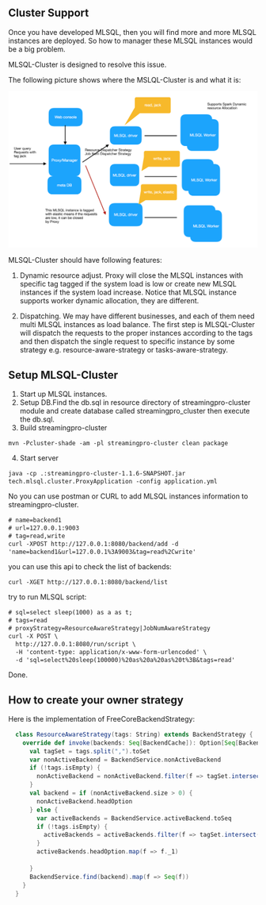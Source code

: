 ## Cluster Support

Once you have developed MLSQL, then you will find more and more MLSQL instances are deployed.
So how to manager these MLSQL instances would be a big problem.

MLSQL-Cluster is designed to resolve this issue.

The following picture shows where  the MSLQL-Cluster is and what it is:  

![](https://github.com/allwefantasy/streamingpro/raw/master/images/WX20181205-105228@2x.png)

MLSQL-Cluster should have following features:

1. Dynamic resource adjust. Proxy will close the MLSQL instances with specific tag tagged if the system load is low or create
new MLSQL instances if the system load increase. Notice that MLSQL instance  supports worker dynamic allocation, they are different.

2. Dispatching. We may have different businesses, and each of them need multi MLSQL instances as load balance. The first step is MLSQL-Cluster
will dispatch the requests to the proper instances according to the tags and then dispatch the single request to specific instance by some strategy e.g.
resource-aware-strategy or tasks-aware-strategy.

## Setup MLSQL-Cluster

1. Start up MLSQL instances.
2. Setup DB.Find the db.sql in resource directory of streamingpro-cluster module and create database called streamingpro_cluster then execute the db.sql.
3. Build streamingpro-cluster 

```
mvn -Pcluster-shade -am -pl streamingpro-cluster clean package
```

4. Start server

```
java -cp .:streamingpro-cluster-1.1.6-SNAPSHOT.jar tech.mlsql.cluster.ProxyApplication -config application.yml
``` 

No you can use postman or CURL to add MLSQL instances information to  streamingpro-cluster.

```
# name=backend1
# url=127.0.0.1:9003
# tag=read,write
curl -XPOST http://127.0.0.1:8080/backend/add -d 'name=backend1&url=127.0.0.1%3A9003&tag=read%2Cwrite'
```

you can use this api to check the list of backends:

```
curl -XGET http://127.0.0.1:8080/backend/list
```

try to run MLSQL script:

```
# sql=select sleep(1000) as a as t;
# tags=read
# proxyStrategy=ResourceAwareStrategy|JobNumAwareStrategy
curl -X POST \
  http://127.0.0.1:8080/run/script \  
  -H 'content-type: application/x-www-form-urlencoded' \  
  -d 'sql=select%20sleep(100000)%20as%20a%20as%20t%3B&tags=read'
```

Done.

## How to create your owner  strategy

Here is the implementation of FreeCoreBackendStrategy:

```scala
  class ResourceAwareStrategy(tags: String) extends BackendStrategy {
    override def invoke(backends: Seq[BackendCache]): Option[Seq[BackendCache]] = {
      val tagSet = tags.split(",").toSet
      var nonActiveBackend = BackendService.nonActiveBackend
      if (!tags.isEmpty) {
        nonActiveBackend = nonActiveBackend.filter(f => tagSet.intersect(f.getTag.split(",").toSet).size > 0)
      }
      val backend = if (nonActiveBackend.size > 0) {
        nonActiveBackend.headOption
      } else {
        var activeBackends = BackendService.activeBackend.toSeq
        if (!tags.isEmpty) {
          activeBackends = activeBackends.filter(f => tagSet.intersect(f._1.getTag.split(",").toSet).size > 0).sortBy(f => f._2)
        }
        activeBackends.headOption.map(f => f._1)
  
      }
      BackendService.find(backend).map(f => Seq(f))
    }
  }
```


     